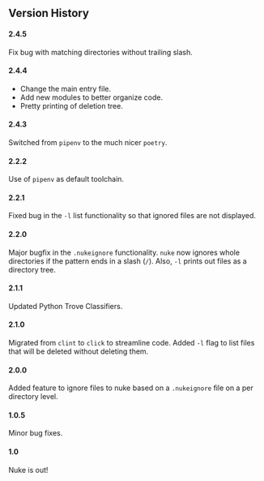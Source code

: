 ## Version History

#### 2.4.5

Fix bug with matching directories without trailing slash.

#### 2.4.4

- Change the main entry file.
- Add new modules to better organize code.
- Pretty printing of deletion tree.

#### 2.4.3

Switched from `pipenv` to the much nicer `poetry`.

#### 2.2.2

Use of `pipenv` as default toolchain.

#### 2.2.1

Fixed bug in the `-l` list functionality so that ignored files are not displayed.

#### 2.2.0

Major bugfix in the ``.nukeignore`` functionality. ``nuke`` now ignores whole directories if the pattern ends in a slash (``/``).
Also, ``-l`` prints out files as a directory tree.

#### 2.1.1

Updated Python Trove Classifiers.

#### 2.1.0

Migrated from ``clint`` to ``click`` to streamline code. Added ``-l`` flag to list files that will be deleted without deleting them.

#### 2.0.0

Added feature to ignore files to nuke based on a ``.nukeignore`` file on a per directory level.

#### 1.0.5

Minor bug fixes.

#### 1.0

Nuke is out!